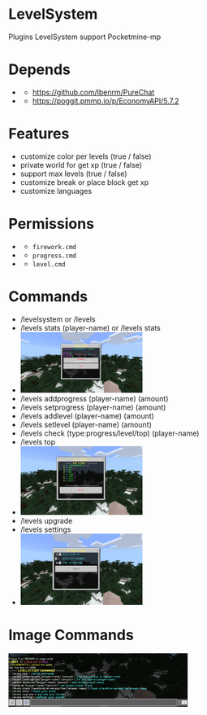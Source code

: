 # LevelSystem
Plugins LevelSystem support Pocketmine-mp

# Depends
- - https://github.com/Ibenrm/PureChat
- - https://poggit.pmmp.io/p/EconomyAPI/5.7.2

# Features
- customize color per levels (true / false)
- private world for get xp (true / false)
- support max levels (true / false)
- customize break or place block get xp
- customize languages

# Permissions
- - `firework.cmd`
- - `progress.cmd`
- - `level.cmd`

# Commands
- /levelsystem or /levels
- /levels stats (player-name) or /levels stats
- <img src="https://github.com/Ibenrm/LevelSystem/blob/main/resources/img/menu.png" alt="Stats" width="50%">
- /levels addprogress (player-name) (amount)
- /levels setprogress (player-name) (amount)
- /levels addlevel (player-name) (amount)
- /levels setlevel (player-name) (amount)
- /levels check (type:progress/level/top) (player-name)
- /levels top
- <img src="https://github.com/Ibenrm/LevelSystem/blob/main/resources/img/toplevels.png" alt="TopLevels" width="50%">
- /levels upgrade
- /levels settings
- <img src="https://github.com/Ibenrm/LevelSystem/blob/main/resources/img/settings.png" alt="Settings" width="50%">

# Image Commands
<img src="https://github.com/Ibenrm/LevelSystem/blob/main/resources/img/commands.png" alt="Settings" width="70%">
